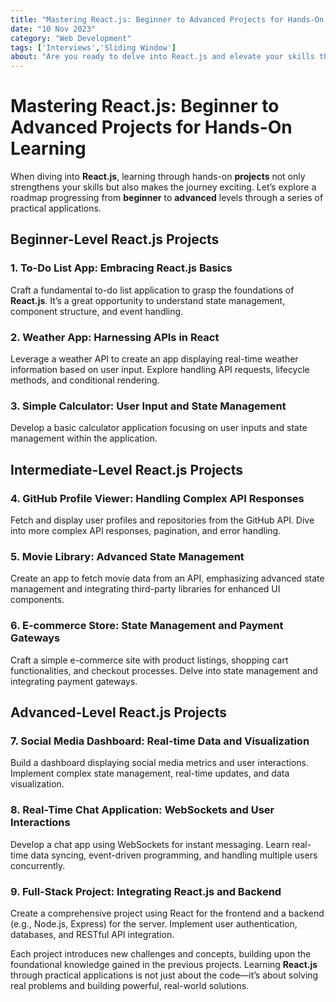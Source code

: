 ```yaml
---
title: "Mastering React.js: Beginner to Advanced Projects for Hands-On Learning"
date: "10 Nov 2023"
category: "Web Development"
tags: ['Interviews','Sliding Window']
about: "Are you ready to delve into React.js and elevate your skills through practical projects? This guide offers a roadmap from beginner to advanced levels, packed with a series of real-world applications designed to reinforce your React knowledge. Explore foundational concepts through projects like to-do lists and weather apps, advance to handling APIs, complex state management, and culminate with full-stack integrations. Elevate your React.js expertise by learning through doing!"
---
```


# Mastering React.js: Beginner to Advanced Projects for Hands-On Learning

When diving into **React.js**, learning through hands-on **projects** not only strengthens your skills but also makes the journey exciting. Let’s explore a roadmap progressing from **beginner** to **advanced** levels through a series of practical applications.

## Beginner-Level React.js Projects

### 1. To-Do List App: Embracing React.js Basics

Craft a fundamental to-do list application to grasp the foundations of **React.js**. It’s a great opportunity to understand state management, component structure, and event handling.

### 2. Weather App: Harnessing APIs in React

Leverage a weather API to create an app displaying real-time weather information based on user input. Explore handling API requests, lifecycle methods, and conditional rendering.

### 3. Simple Calculator: User Input and State Management

Develop a basic calculator application focusing on user inputs and state management within the application.

## Intermediate-Level React.js Projects

### 4. GitHub Profile Viewer: Handling Complex API Responses

Fetch and display user profiles and repositories from the GitHub API. Dive into more complex API responses, pagination, and error handling.

### 5. Movie Library: Advanced State Management

Create an app to fetch movie data from an API, emphasizing advanced state management and integrating third-party libraries for enhanced UI components.

### 6. E-commerce Store: State Management and Payment Gateways

Craft a simple e-commerce site with product listings, shopping cart functionalities, and checkout processes. Delve into state management and integrating payment gateways.

## Advanced-Level React.js Projects

### 7. Social Media Dashboard: Real-time Data and Visualization

Build a dashboard displaying social media metrics and user interactions. Implement complex state management, real-time updates, and data visualization.

### 8. Real-Time Chat Application: WebSockets and User Interactions

Develop a chat app using WebSockets for instant messaging. Learn real-time data syncing, event-driven programming, and handling multiple users concurrently.

### 9. Full-Stack Project: Integrating React.js and Backend

Create a comprehensive project using React for the frontend and a backend (e.g., Node.js, Express) for the server. Implement user authentication, databases, and RESTful API integration.

Each project introduces new challenges and concepts, building upon the foundational knowledge gained in the previous projects. Learning **React.js** through practical applications is not just about the code—it’s about solving real problems and building powerful, real-world solutions.

